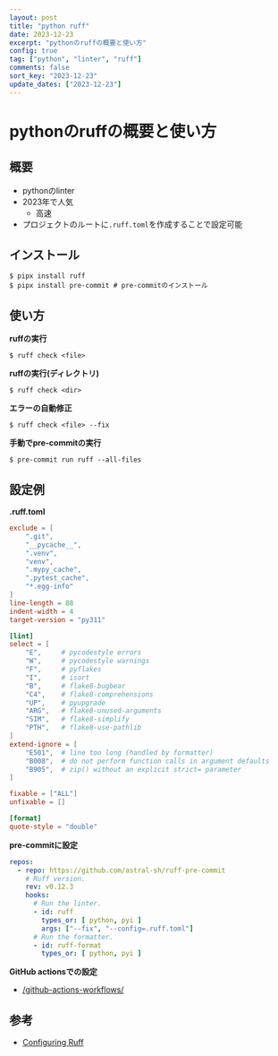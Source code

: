 ```yaml
---
layout: post
title: "python ruff"
date: 2023-12-23
excerpt: "pythonのruffの概要と使い方"
config: true
tag: ["python", "linter", "ruff"]
comments: false
sort_key: "2023-12-23"
update_dates: ["2023-12-23"]
---
```


# pythonのruffの概要と使い方

## 概要
 - pythonのlinter
 - 2023年で人気
   - 高速
 - プロジェクトのルートに`.ruff.toml`を作成することで設定可能

## インストール

```console
$ pipx install ruff
$ pipx install pre-commit # pre-commitのインストール
```

## 使い方

**ruffの実行**
```console
$ ruff check <file>
```

**ruffの実行(ディレクトリ)**
```console
$ ruff check <dir>
```

**エラーの自動修正**
```console
$ ruff check <file> --fix
```

**手動でpre-commitの実行**
```console
$ pre-commit run ruff --all-files
```

## 設定例

**.ruff.toml**
```toml
exclude = [
    ".git",
    "__pycache__",
    ".venv",
    "venv",
    ".mypy_cache",
    ".pytest_cache",
    "*.egg-info"
]
line-length = 88
indent-width = 4
target-version = "py311"

[lint]
select = [
    "E",     # pycodestyle errors
    "W",     # pycodestyle warnings
    "F",     # pyflakes
    "I",     # isort
    "B",     # flake8-bugbear
    "C4",    # flake8-comprehensions
    "UP",    # pyupgrade
    "ARG",   # flake8-unused-arguments
    "SIM",   # flake8-simplify
    "PTH",   # flake8-use-pathlib
]
extend-ignore = [
    "E501",  # line too long (handled by formatter)
    "B008",  # do not perform function calls in argument defaults
    "B905",  # zip() without an explicit strict= parameter
]

fixable = ["ALL"]
unfixable = []

[format]
quote-style = "double"
```

**pre-commitに設定**
```yaml
repos:
  - repo: https://github.com/astral-sh/ruff-pre-commit
    # Ruff version.
    rev: v0.12.3
    hooks:
      # Run the linter.
      - id: ruff
        types_or: [ python, pyi ]
        args: ["--fix", "--config=.ruff.toml"]
      # Run the formatter.
      - id: ruff-format
        types_or: [ python, pyi ]
```

**GitHub actionsでの設定**
 - [/github-actions-workflows/](/github-actions-workflows/)

## 参考
 - [Configuring Ruff](https://docs.astral.sh/ruff/configuration/)
